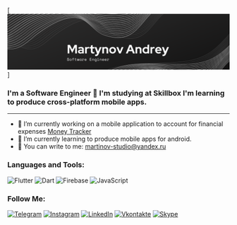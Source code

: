 [![Header](https://github.com/martynov-lab/martynov-lab/blob/main/assets/header.png)]

### I'm a Software Engineer 👋 I'm studying at Skillbox I'm learning to produce cross-platform mobile apps.

---

 - 🔭 I’m currently working on a mobile application to account for financial expenses [Money Tracker](https://github.com/martynov-lab/money_tracker)
 - 🌱 I’m currently learning to produce mobile apps for android.
 - 💬 You can write to me: [martinov-studio@yandex.ru](https://mail.yandex.ru)




### Languages and Tools:
![Flutter](https://img.shields.io/badge/-Flutter-424141?style=for-the-badge&logo=flutter&logoColor=47C5FB)
![Dart](https://img.shields.io/badge/-Dart-424141?style=for-the-badge&logo=dart&logoColor=097CDB)
![Firebase](https://img.shields.io/badge/-Firebase-424141?style=for-the-badge&logo=firebase&logoColor=F8C52C)
![JavaScript](https://img.shields.io/badge/-JavaScript-424141?style=for-the-badge&logo=JavaScript&logoColor=E9D54D)


### Follow Me:

[![Telegram](https://img.shields.io/badge/-Telegram-424141?style=for-the-badge&logo=telegram&logoColor=27A0D9)](https://t.me/arovit)
[![Instagram](https://img.shields.io/badge/-Instagram-424141?style=for-the-badge&logo=instagram&logoColor=B4068E)](https://www.instagram.com/andrey___martynov)
[![LinkedIn](https://img.shields.io/badge/-LinkedIn-424141?style=for-the-badge&logo=linkedin&logoColor=007BB6)](https://www.linkedin.com/in/andrey-martynov-0170b4211)
[![Vkontakte](https://img.shields.io/badge/-Vkontakte-424141?style=for-the-badge&logo=Vk&logoColor=4F7DB3)](https://vk.com/id429086716)
[![Skype](https://img.shields.io/badge/-Skype-424141?style=for-the-badge&logo=Skype&logoColor=0095E1)](https://join.skype.com/invite/O3sGuUhcQHcJ)
